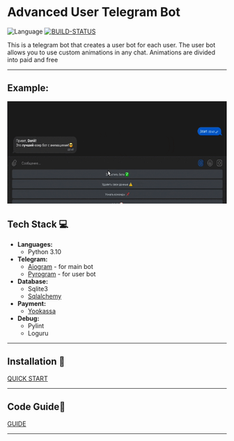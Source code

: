 # Advanced User Telegram Bot
![Language](https://img.shields.io/badge/Language-Python3.10+-blue.svg?style=flat)
[![BUILD-STATUS](https://github.com/BaggerFast/AdvancedUserTelegramBot/workflows/CI/badge.svg)](https://github.com/BaggerFast/AdvancedUserTelegramBot/actions)

This is a telegram bot that creates a user bot for each user.
The user bot allows you to use custom animations in any chat. 
Animations are divided into paid and free


--------

## Example:
[<img src="assets/preview.gif" width="639" height="235.5" alt="preview"/>](assets/preview.gif)

## Tech Stack 💻

- **Languages:**
  - Python 3.10
- **Telegram:**
  - [Aiogram](https://docs.aiogram.dev/en/latest/) - for main bot
  - [Pyrogram](https://docs.pyrogram.org/) - for user bot
- **Database:**
  - Sqlite3
  - [Sqlalchemy](https://docs.sqlalchemy.org/en/14/)
- **Payment:**
  - [Yookassa](https://yookassa.ru/developers)
- **Debug:**
  - Pylint
  - Loguru
--------

## Installation 💾

[QUICK START](markdown/quick_start.md?)

--------

## Code Guide👋 

[GUIDE](markdown/examples.md?)

--------

